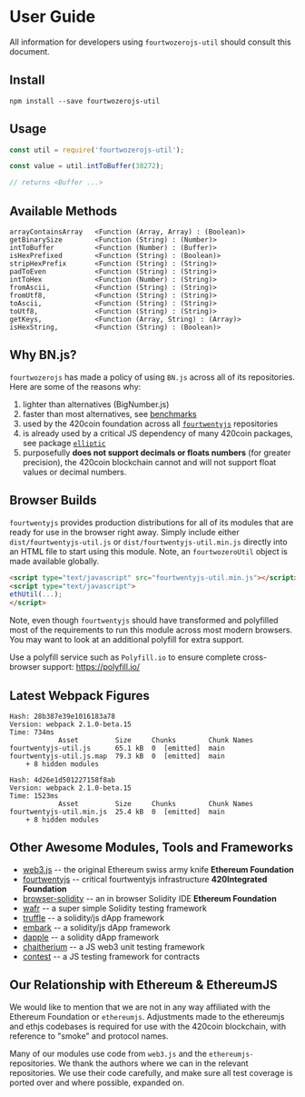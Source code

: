 # User Guide

All information for developers using `fourtwozerojs-util` should consult this document.

## Install

```
npm install --save fourtwozerojs-util
```

## Usage

```js
const util = require('fourtwozerojs-util');

const value = util.intToBuffer(38272);

// returns <Buffer ...>
```

## Available Methods

```
arrayContainsArray   <Function (Array, Array) : (Boolean)>
getBinarySize        <Function (String) : (Number)>
intToBuffer          <Function (Number) : (Buffer)>
isHexPrefixed        <Function (String) : (Boolean)>
stripHexPrefix       <Function (String) : (String)>
padToEven            <Function (String) : (String)>
intToHex             <Function (Number) : (String)>
fromAscii,           <Function (String) : (String)>
fromUtf8,            <Function (String) : (String)>
toAscii,             <Function (String) : (String)>
toUtf8,              <Function (String) : (String)>
getKeys,             <Function (Array, String) : (Array)>
isHexString,         <Function (String) : (Boolean)>
```

## Why BN.js?

`fourtwozerojs` has made a policy of using `BN.js` across all of its repositories. Here are some of the reasons why:

  1. lighter than alternatives (BigNumber.js)
  2. faster than most alternatives, see [benchmarks](https://github.com/indutny/bn.js/issues/89)
  3. used by the 420coin foundation across all [`fourtwentyjs`](https://github.com/420integrated/fourtwentyjs) repositories
  4. is already used by a critical JS dependency of many 420coin packages, see package [`elliptic`](https://github.com/indutny/elliptic)
  5. purposefully **does not support decimals or floats numbers** (for greater precision), the 420coin blockchain cannot and will not support float values or decimal numbers.

## Browser Builds

`fourtwentyjs` provides production distributions for all of its modules that are ready for use in the browser right away. Simply include either `dist/fourtwentyjs-util.js` or `dist/fourtwentyjs-util.min.js` directly into an HTML file to start using this module. Note, an `fourtwozeroUtil` object is made available globally.

```html
<script type="text/javascript" src="fourtwentyjs-util.min.js"></script>
<script type="text/javascript">
ethUtil(...);
</script>
```

Note, even though `fourtwentyjs` should have transformed and polyfilled most of the requirements to run this module across most modern browsers. You may want to look at an additional polyfill for extra support.

Use a polyfill service such as `Polyfill.io` to ensure complete cross-browser support:
https://polyfill.io/

## Latest Webpack Figures

```
Hash: 28b387e39e1016183a78                                                         
Version: webpack 2.1.0-beta.15
Time: 734ms
            Asset         Size     Chunks        Chunk Names
fourtwentyjs-util.js      65.1 kB  0  [emitted]  main
fourtwentyjs-util.js.map  79.3 kB  0  [emitted]  main
    + 8 hidden modules

Hash: 4d26e1d501227158f8ab                                                         
Version: webpack 2.1.0-beta.15
Time: 1523ms
            Asset         Size     Chunks        Chunk Names
fourtwentyjs-util.min.js  25.4 kB  0  [emitted]  main
    + 8 hidden modules
```

## Other Awesome Modules, Tools and Frameworks

 - [web3.js](https://github.com/ethereum/web3.js) -- the original Ethereum swiss army knife **Ethereum Foundation**
 - [fourtwentyjs](https://github.com/420integrated/fourtwentyjs) -- critical fourtwentyjs infrastructure **420Integrated Foundation**
 - [browser-solidity](https://ethereum.github.io/browser-solidity) -- an in browser Solidity IDE **Ethereum Foundation**
 - [wafr](https://github.com/silentcicero/wafr) -- a super simple Solidity testing framework
 - [truffle](https://github.com/ConsenSys/truffle) -- a solidity/js dApp framework
 - [embark](https://github.com/iurimatias/embark-framework) -- a solidity/js dApp framework
 - [dapple](https://github.com/nexusdev/dapple) -- a solidity dApp framework
 - [chaitherium](https://github.com/SafeMarket/chaithereum) -- a JS web3 unit testing framework
 - [contest](https://github.com/DigixGlobal/contest) -- a JS testing framework for contracts

## Our Relationship with Ethereum & EthereumJS

 We would like to mention that we are not in any way affiliated with the Ethereum Foundation or `ethereumjs`. Adjustments made to the ethereumjs and ethjs codebases is required for use with the 420coin blockchain, with reference to "smoke" and protocol names.

 Many of our modules use code from `web3.js` and the `ethereumjs-` repositories. We thank the authors where we can in the relevant repositories. We use their code carefully, and make sure all test coverage is ported over and where possible, expanded on.
